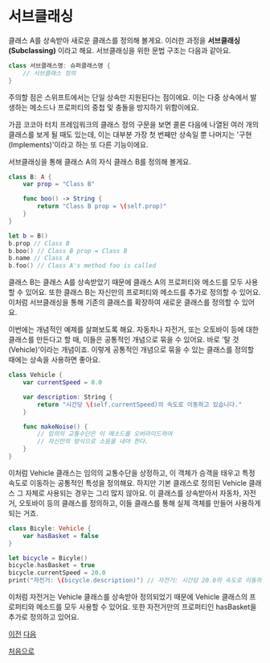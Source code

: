 # 서브클래싱

클래스 A를 상속받아 새로운 클래스를 정의해 볼게요. 이러한 과정을 **서브클래싱(Subclassing)** 이라고 해요. 서브클래싱을 위한 문법 구조는 다음과 같아요.

```swift
class 서브클래스명: 슈퍼클래스명 {
    // 서브클래스 정의
}
```

주의할 점은 스위프트에서는 단일 상속만 지원된다는 점이에요. 이는 다중 상속에서 발생하는 메소드나 프로퍼티의 중첩 및 충돌을 방지하기 위함이에요.

가끔 코코아 터치 프레임워크의 클래스 정의 구문을 보면 콜론 다음에 나열된 여러 개의 클래스를 보게 될 때도 있는데, 이는 대부분 가장 첫 번째만 상속일 뿐 나머지는 '구현(Implements)'이라고 하는 또 다른 기능이에요.

서브클래싱을 통해 클래스 A의 자식 클래스 B를 정의해 볼게요.

```swift
class B: A {
    var prop = "Class B"

    func boo() -> String {
        return "Class B prop = \(self.prop)"
    }
}

let b = B()
b.prop // Class B
b.boo() // Class B prop = Class B
b.name // Class A
b.foo() // Class A's method foo is called
```

클래스 B는 클래스 A를 상속받았기 때문에 클래스 A의 프로퍼티와 메소드를 모두 사용할 수 있어요. 또한 클래스 B는 자신만의 프로퍼티와 메소드를 추가로 정의할 수 있어요. 이처럼 서브클래싱을 통해 기존의 클래스를 확장하여 새로운 클래스를 정의할 수 있어요.

이번에는 개념적인 예제를 살펴보도록 해요. 자동차나 자전거, 또는 오토바이 등에 대한 클래스를 만든다고 할 때, 이들은 공통적인 개념으로 묶을 수 있어요. 바로 '탈 것(Vehicle)'이라는 개념이죠. 이렇게 공통적인 개념으로 묶을 수 있는 클래스를 정의할 때에는 상속을 사용하면 좋아요.

```swift
class Vehicle {
    var currentSpeed = 0.0

    var description: String {
        return "시간당 \(self.currentSpeed)의 속도로 이동하고 있습니다."
    }

    func makeNoise() {
        // 임의의 교통수단은 이 메소드를 오버라이드하여
        // 자신만의 방식으로 소음을 내야 한다.
    }
}
```

이처럼 Vehicle 클래스는 임의의 교통수단을 상정하고, 이 객체가 승객을 태우고 특정 속도로 이동하는 공통적인 특성을 정의해요. 하지만 기본 클래스로 정의된 Vehicle 클래스 그 자체로 사용되는 경우는 그리 많지 않아요. 이 클래스를 상속받아서 자동차, 자전거, 오토바이 등의 클래스를 정의하고, 이들 클래스를 통해 실제 객체를 만들어 사용하게 되는 거죠.

```swift
class Bicyle: Vehicle {
    var hasBasket = false
}

let bicycle = Bicyle()
bicycle.hasBasket = true
bicycle.currentSpeed = 20.0
print("자전거: \(bicycle.description)") // 자전거: 시간당 20.0의 속도로 이동하고 있습니다.
```

이처럼 자전거는 Vehicle 클래스를 상속받아 정의되었기 때문에 Vehicle 클래스의 프로퍼티와 메소드를 모두 사용할 수 있어요. 또한 자전거만의 프로퍼티인 hasBasket을 추가로 정의하고 있어요.

[이전](https://github.com/MojitoBar/iOS-DeepDive/blob/main/%EA%BC%BC%EA%BC%BC%ED%95%9C_%EC%9E%AC%EC%9D%80%EC%94%A8%EC%9D%98_Swift_%EB%AC%B8%EB%B2%95%ED%8E%B8/8.4.md)
[다음](https://github.com/MojitoBar/iOS-DeepDive/blob/main/%EA%BC%BC%EA%BC%BC%ED%95%9C_%EC%9E%AC%EC%9D%80%EC%94%A8%EC%9D%98_Swift_%EB%AC%B8%EB%B2%95%ED%8E%B8/8.4.2.md)

[처음으로](https://github.com/MojitoBar/iOS-DeepDive/blob/main/%EA%BC%BC%EA%BC%BC%ED%95%9C_%EC%9E%AC%EC%9D%80%EC%94%A8%EC%9D%98_Swift_%EB%AC%B8%EB%B2%95%ED%8E%B8/README.md)

